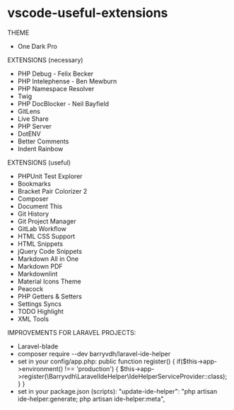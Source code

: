 # vscode-useful-extensions
THEME
 - One Dark Pro
 
EXTENSIONS (necessary)
 - PHP Debug - Felix Becker
 - PHP Intelephense - Ben Mewburn
 - PHP Namespace Resolver
 - Twig
 - PHP DocBlocker - Neil Bayfield
 - GitLens
 - Live Share
 - PHP Server
 - DotENV
 - Better Comments
 - Indent Rainbow

EXTENSIONS (useful)
 - PHPUnit Test Explorer
 - Bookmarks
 - Bracket Pair Colorizer 2
 - Composer
 - Document This
 - Git History
 - Git Project Manager
 - GitLab Workflow
 - HTML CSS Support
 - HTML Snippets
 - jQuery Code Snippets
 - Markdown All in One
 - Markdown PDF
 - Markdownlint
 - Material Icons Theme
 - Peacock
 - PHP Getters & Setters
 - Settings Syncs
 - TODO Highlight
 - XML Tools
 
IMPROVEMENTS FOR LARAVEL PROJECTS:
 - Laravel-blade
 - composer require --dev barryvdh/laravel-ide-helper
 - set in your config/app.php:
   public function register() {
      if($this->app->environment() !== 'production') {
	     $this->app->register(\Barryvdh\LaravelIdeHelper\IdeHelperServiceProvider::class);
	  }
   } 
 - set in your package.json (scripts):
    "update-ide-helper": "php artisan ide-helper:generate; php artisan ide-helper:meta",
   
